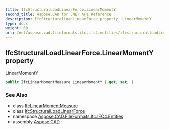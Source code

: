 ```yaml
---
title: IfcStructuralLoadLinearForce.LinearMomentY
second_title: Aspose.CAD for .NET API Reference
description: IfcStructuralLoadLinearForce property. LinearMomentY
type: docs
weight: 60
url: /net/aspose.cad.fileformats.ifc.ifc4.entities/ifcstructuralloadlinearforce/linearmomenty/
---
```

## IfcStructuralLoadLinearForce.LinearMomentY property

LinearMomentY

```csharp
public IfcLinearMomentMeasure LinearMomentY { get; set; }
```

### See Also

* class [IfcLinearMomentMeasure](../../../aspose.cad.fileformats.ifc.ifc4.types/ifclinearmomentmeasure/)
* class [IfcStructuralLoadLinearForce](../)
* namespace [Aspose.CAD.FileFormats.Ifc.IFC4.Entities](../../ifcstructuralloadlinearforce/)
* assembly [Aspose.CAD](../../../)


